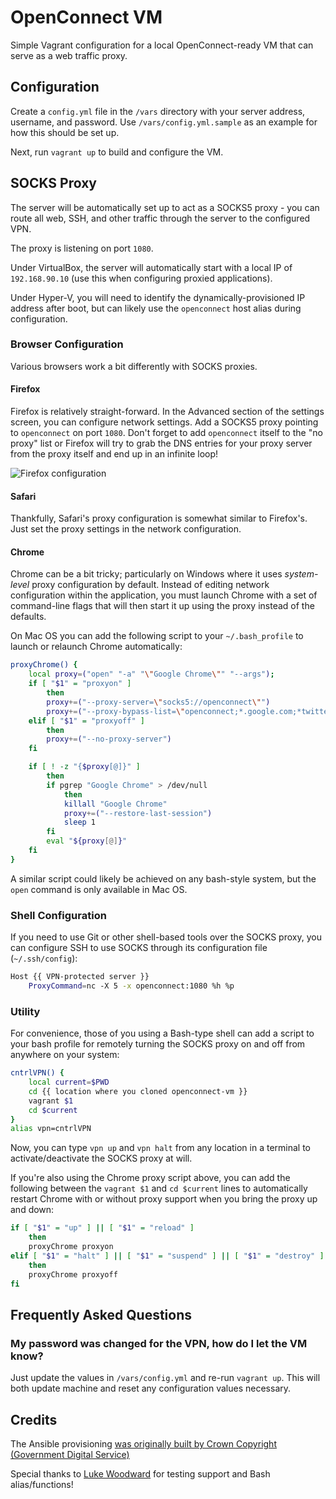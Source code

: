 OpenConnect VM
==============

Simple Vagrant configuration for a local OpenConnect-ready VM that can serve as a web traffic proxy.

Configuration
-------------

Create a `config.yml` file in the `/vars` directory with your server address, username, and password. Use `/vars/config.yml.sample` as an example for how this should be set up.

Next, run `vagrant up` to build and configure the VM.

SOCKS Proxy
-----------

The server will be automatically set up to act as a SOCKS5 proxy - you can route all web, SSH, and other traffic through the server to the configured VPN.

The proxy is listening on port `1080`.

Under VirtualBox, the server will automatically start with a local IP of `192.168.90.10` (use this when configuring proxied applications).

Under Hyper-V, you will need to identify the dynamically-provisioned IP address after boot, but can likely use the `openconnect` host alias during configuration.

### Browser Configuration

Various browsers work a bit differently with SOCKS proxies.

#### Firefox

Firefox is relatively straight-forward. In the Advanced section of the settings screen, you can configure network settings. Add a SOCKS5 proxy pointing to `openconnect` on port `1080`. Don't forget to add `openconnect` itself to the "no proxy" list or Firefox will try to grab the DNS entries for your proxy server from the proxy itself and end up in an infinite loop!

![Firefox configuration](https://s3.amazonaws.com/uploads.hipchat.com/52421/365110/YbBNENfUGjXl60L/upload.png)

#### Safari

Thankfully, Safari's proxy configuration is somewhat similar to Firefox's. Just set the proxy settings in the network configuration.

#### Chrome

Chrome can be a bit tricky; particularly on Windows where it uses _system-level_ proxy configuration by default. Instead of editing network configuration within the application, you must launch Chrome with a set of command-line flags that will then start it up using the proxy instead of the defaults.

On Mac OS you can add the following script to your `~/.bash_profile` to launch or relaunch Chrome automatically:

```sh
proxyChrome() {
	local proxy=("open" "-a" "\"Google Chrome\"" "--args");
	if [ "$1" = "proxyon" ]
		then
		proxy+=("--proxy-server=\"socks5://openconnect\"")
		proxy+=("--proxy-bypass-list=\"openconnect;*.google.com;*twitter.com;*facebook.com;localhost;127.0.0.1\"")
	elif [ "$1" = "proxyoff" ]
		then
		proxy+=("--no-proxy-server")
	fi

	if [ ! -z "{$proxy[@]}" ]
		then
		if pgrep "Google Chrome" > /dev/null
			then
			killall "Google Chrome"
			proxy+=("--restore-last-session")
			sleep 1
		fi
		eval "${proxy[@]}"
	fi
}
```

A similar script could likely be achieved on any bash-style system, but the `open` command is only available in Mac OS.

### Shell Configuration

If you need to use Git or other shell-based tools over the SOCKS proxy, you can configure SSH to use SOCKS through its 
 configuration file (`~/.ssh/config`):

```sh
Host {{ VPN-protected server }}
	ProxyCommand=nc -X 5 -x openconnect:1080 %h %p
```

### Utility

For convenience, those of you using a Bash-type shell can add a script to your bash profile for remotely turning the SOCKS proxy on and off from anywhere on your system:

```sh
cntrlVPN() {
	local current=$PWD
	cd {{ location where you cloned openconnect-vm }}
	vagrant $1
	cd $current
}
alias vpn=cntrlVPN
```

Now, you can type `vpn up` and `vpn halt` from any location in a terminal to activate/deactivate the SOCKS proxy at will.

If you're also using the Chrome proxy script above, you can add the following between the `vagrant $1` and `cd $current` lines to automatically restart Chrome with or without proxy support when you bring the proxy up and down:

```sh
if [ "$1" = "up" ] || [ "$1" = "reload" ]
	then
	proxyChrome proxyon
elif [ "$1" = "halt" ] || [ "$1" = "suspend" ] || [ "$1" = "destroy" ]
	then
	proxyChrome proxyoff
fi
```

Frequently Asked Questions
--------------------------

### My password was changed for the VPN, how do I let the VM know?

Just update the values in `/vars/config.yml` and re-run `vagrant up`. This will both update machine and reset any configuration values necessary.

Credits
-------

The Ansible provisioning [was originally built by Crown Copyright (Government Digital Service)](https://github.com/alphagov/ansible-role-openconnect)

Special thanks to [Luke Woodward](https://github.com/lkwdwrd) for testing support and Bash alias/functions!
